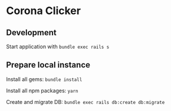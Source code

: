 # Corona Clicker

## Development

Start application with `bundle exec rails s`

## Prepare local instance

Install all gems: `bundle install`

Install all npm packages: `yarn`

Create and migrate DB: `bundle exec rails db:create db:migrate`
